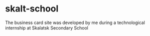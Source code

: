 # skalt-school
 The business card site was developed by me during a technological internship at Skalatsk Secondary School
